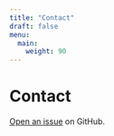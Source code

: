 ```yaml
---
title: "Contact"
draft: false
menu:
  main:
    weight: 90
---
```


# Contact

[Open an issue](https://github.com/agshruti12/hugo-mock-landing-page-autodeployed/issues/new) on GitHub.
